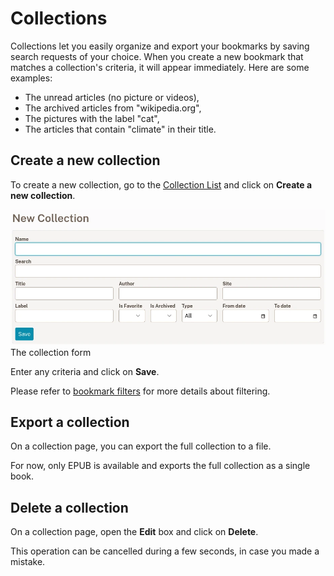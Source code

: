 # Collections

Collections let you easily organize and export your bookmarks
by saving search requests of your choice.
When you create a new bookmark that matches a collection's criteria,
it will appear immediately.
Here are some examples:

- The unread articles (no picture or videos),
- The archived articles from "wikipedia.org",
- The pictures with the label "cat",
- The articles that contain "climate" in their title.

## Create a new collection

To create a new collection, go to the [Collection List](readeck-instance://bookmarks/collections) and click on **Create a new collection**.

![New Collection form](../img/collection-new.webp)
The collection form

Enter any criteria and click on **Save**.

Please refer to [bookmark filters](./bookmark-list.md#filters) for more details about filtering.

## Export a collection

On a collection page, you can export the full collection to a file.

For now, only EPUB is available and exports the full collection as a single book.


## Delete a collection

On a collection page, open the **Edit** box and click on **Delete**.

This operation can be cancelled during a few seconds, in case you made a mistake.
